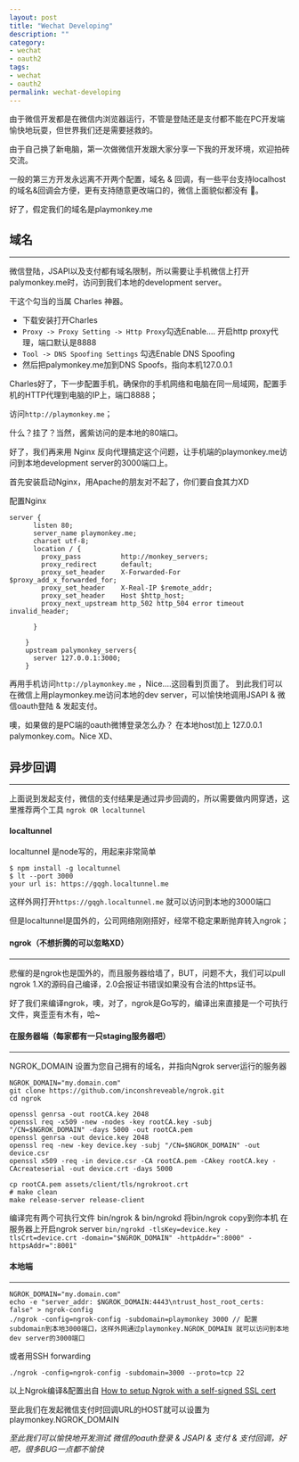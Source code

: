 ```yaml
---
layout: post
title: "Wechat Developing"
description: ""
category:
- wechat
- oauth2
tags:
- wechat
- oauth2
permalink: wechat-developing
---
```


由于微信开发都是在微信内浏览器运行，不管是登陆还是支付都不能在PC开发端愉快地玩耍，但世界我们还是需要拯救的。

由于自己换了新电脑，第一次做微信开发跟大家分享一下我的开发环境，欢迎拍砖交流。

一般的第三方开发永远离不开两个配置，域名 & 回调，有一些平台支持localhost的域名&回调会方便，更有支持随意更改端口的，微信上面貌似都没有 :anger:。

好了，假定我们的域名是playmonkey.me

## 域名
---

微信登陆，JSAPI以及支付都有域名限制，所以需要让手机微信上打开palymonkey.me时，访问到我们本地的development server。

干这个勾当的当属 Charles 神器。

- 下载安装打开Charles
-  `Proxy -> Proxy Setting -> Http Proxy`勾选Enable.... 开启http proxy代理，端口默认是8888
-  `Tool -> DNS Spoofing Settings` 勾选Enable DNS Spoofing
-  然后把palymonkey.me加到DNS Spoofs，指向本机127.0.0.1

Charles好了，下一步配置手机，确保你的手机网络和电脑在同一局域网，配置手机的HTTP代理到电脑的IP上，端口8888；

访问`http://playmonkey.me`；

什么？挂了？当然，酱紫访问的是本地的80端口。

好了，我们再来用 Nginx 反向代理搞定这个问题，让手机端的playmonkey.me访问到本地development server的3000端口上。

首先安装启动Nginx，用Apache的朋友对不起了，你们要自食其力XD

配置Nginx

```
server {
      listen 80;
      server_name playmonkey.me;
      charset utf-8;
      location / {
        proxy_pass          http://monkey_servers;
        proxy_redirect      default;
        proxy_set_header    X-Forwarded-For $proxy_add_x_forwarded_for;
        proxy_set_header    X-Real-IP $remote_addr;
        proxy_set_header    Host $http_host;
        proxy_next_upstream http_502 http_504 error timeout invalid_header;

      }

    }
    upstream palymonkey_servers{
      server 127.0.0.1:3000;
    }
```

再用手机访问`http://playmonkey.me` ，Nice....这回看到页面了。
到此我们可以在微信上用playmonkey.me访问本地的dev server，可以愉快地调用JSAPI & 微信oauth登陆 & 发起支付。

噢，如果做的是PC端的oauth微博登录怎么办？ 在本地host加上 127.0.0.1 palymonkey.com。Nice XD、

## 异步回调
----

上面说到发起支付，微信的支付结果是通过异步回调的，所以需要做内网穿透，这里推荐两个工具 `ngrok OR localtunnel`

#### localtunnel

localtunnel 是node写的，用起来非常简单

```
$ npm install -g localtunnel
$ lt --port 3000
your url is: https://gqgh.localtunnel.me
```

这样外网打开`https://gqgh.localtunnel.me` 就可以访问到本地的3000端口

但是localtunnel是国外的，公司网络刚刚搭好，经常不稳定果断抛弃转入ngrok；

#### ngrok（不想折腾的可以忽略XD）
---
悲催的是ngrok也是国外的，而且服务器给墙了，BUT，问题不大，我们可以pull ngrok 1.X的源码自己编译，2.0会报证书错误如果没有合法的https证书。

好了我们来编译ngrok，噢，对了，ngrok是Go写的，编译出来直接是一个可执行文件，爽歪歪有木有，哈~

#### 在服务器端（每家都有一只staging服务器吧）
---
NGROK_DOMAIN 设置为您自己拥有的域名，并指向Ngrok server运行的服务器

```
NGROK_DOMAIN="my.domain.com"
git clone https://github.com/inconshreveable/ngrok.git
cd ngrok

openssl genrsa -out rootCA.key 2048
openssl req -x509 -new -nodes -key rootCA.key -subj "/CN=$NGROK_DOMAIN" -days 5000 -out rootCA.pem
openssl genrsa -out device.key 2048
openssl req -new -key device.key -subj "/CN=$NGROK_DOMAIN" -out device.csr
openssl x509 -req -in device.csr -CA rootCA.pem -CAkey rootCA.key -CAcreateserial -out device.crt -days 5000

cp rootCA.pem assets/client/tls/ngrokroot.crt
# make clean
make release-server release-client
```

编译完有两个可执行文件 bin/ngrok & bin/ngrokd
将bin/ngrok copy到你本机
在服务器上开启ngrok server
`bin/ngrokd -tlsKey=device.key -tlsCrt=device.crt -domain="$NGROK_DOMAIN" -httpAddr=":8000" -httpsAddr=":8001"`

#### 本地端
---

```
NGROK_DOMAIN="my.domain.com"
echo -e "server_addr: $NGROK_DOMAIN:4443\ntrust_host_root_certs: false" > ngrok-config
./ngrok -config=ngrok-config -subdomain=playmonkey 3000 // 配置subdomain到本地3000端口，这样外网通过playmonkey.NGROK_DOMAIN 就可以访问到本地dev server的3000端口
```

或者用SSH forwarding

`./ngrok -config=ngrok-config -subdomain=3000 --proto=tcp 22`

以上Ngrok编译&配置出自 [How to setup Ngrok with a self-signed SSL cert](https://gist.github.com/lyoshenka/002b7fbd801d0fd21f2f)

至此我们在发起微信支付时回调URL的HOST就可以设置为playmonkey.NGROK_DOMAIN

*至此我们可以愉快地开发测试 微信的oauth登录 & JSAPI & 支付 & 支付回调，好吧，很多BUG一点都不愉快*
